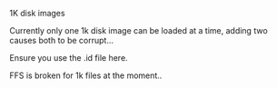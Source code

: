 1K disk images

Currently only one 1k disk image can be loaded at a time, adding two causes both to be corrupt... 

Ensure you use the .id file here.

FFS is broken for 1k files at the moment.. 
